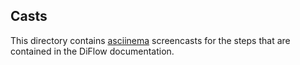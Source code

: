 ## Casts

This directory contains [asciinema](https://github.com/asciinema/asciinema) screencasts for the steps that are contained in the DiFlow documentation.
